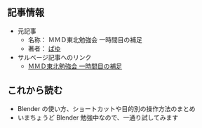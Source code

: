 ## 記事情報
- 元記事
	- 名称： ＭＭＤ東北勉強会 一時間目の補足 
	- 著者： [ぱゆ](https://www.nicovideo.jp/user/6690)
- サルベージ記事へのリンク
	- [ＭＭＤ東北勉強会 一時間目の補足](https://mmdblomagasaru.blogspot.com/2025/01/blog-post_28.html)

## これから読む
- Blender の使い方、ショートカットや目的別の操作方法のまとめ
- いまちょうど Blender 勉強中なので、一通り試してみます
